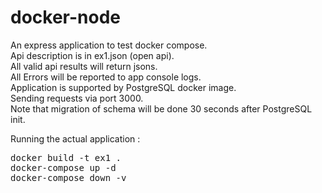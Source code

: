 # docker-node
An express application to test docker compose.<br>
Api description is in ex1.json (open api).<br>
All valid api results will return jsons.<br>
All Errors will be reported to app console logs.<br>
Application is supported by PostgreSQL docker image.<br>
Sending requests via port 3000.<br> 
Note that migration of schema will be done 30 seconds after PostgreSQL init.<br> 

Running the actual application :<br>
<pre>
docker build -t ex1 .
docker-compose up -d
docker-compose down -v
</pre>
